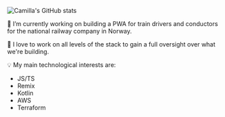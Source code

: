 ![Camilla's GitHub stats](https://github-readme-stats.vercel.app/api?username=cammiida&show_icons=true&theme=synthwave)

🔭 I’m currently working on building a PWA for train drivers and conductors for the national railway company in Norway. 

💛 I love to work on all levels of the stack to gain a full oversight over what we're building.

💡 My main technological interests are: 
- JS/TS
- Remix
- Kotlin
- AWS
- Terraform


<!--
**cammiida/cammiida** is a ✨ _special_ ✨ repository because its `README.md` (this file) appears on your GitHub profile.

Here are some ideas to get you started:

- 🌱 I’m currently learning ...
- 👯 I’m looking to collaborate on ...
- 🤔 I’m looking for help with ...
- 💬 Ask me about ...
- 📫 How to reach me: ...
- 😄 Pronouns: ...
- ⚡ Fun fact: ...
-->
